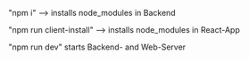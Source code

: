 "npm i" --> installs node_modules in Backend

"npm run client-install" --> installs node_modules in React-App

"npm run dev" starts Backend- and Web-Server

